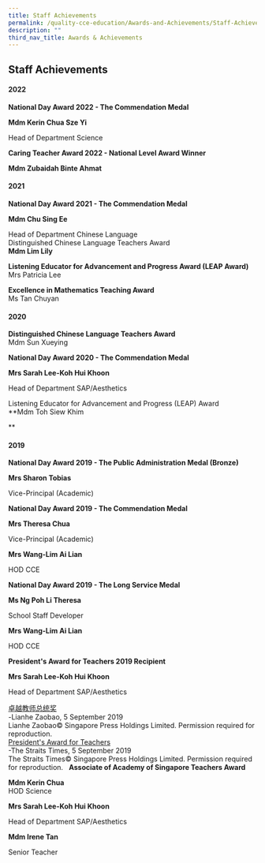 ```yaml
---
title: Staff Achievements
permalink: /quality-cce-education/Awards-and-Achievements/Staff-Achievements/
description: ""
third_nav_title: Awards & Achievements
---
```

## Staff Achievements

#### 2022


**National Day Award 2022 - The Commendation Medal**  

**Mdm Kerin Chua Sze Yi** 

Head of Department Science   
  

**Caring Teacher Award 2022 - National Level Award Winner**  

**Mdm Zubaidah Binte Ahmat**

  
  

#### 2021


**National Day Award 2021 - The Commendation Medal**

**Mdm Chu Sing Ee**

Head of Department Chinese Language  
Distinguished Chinese Language Teachers Award   
**Mdm Lim Lily**
  
**Listening Educator for Advancement and Progress Award (LEAP Award)**  
Mrs Patricia Lee  

**Excellence in Mathematics Teaching Award**<br>
Ms Tan Chuyan

#### 2020


**Distinguished Chinese Language Teachers Award**<br>
Mdm Sun Xueying

**National Day Award 2020 - The Commendation Medal**

**Mrs Sarah Lee-Koh Hui Khoon**

Head of Department SAP/Aesthetics  
  
Listening Educator for Advancement and Progress (LEAP) Award  
**Mdm Toh Siew Khim  
  
**

#### 2019


**National Day Award 2019 - The Public Administration Medal (Bronze)**

**Mrs Sharon Tobias**

Vice-Principal (Academic)

**National Day Award 2019 - The Commendation Medal**

**Mrs Theresa Chua**

Vice-Principal (Academic)

  

**Mrs Wang-Lim Ai Lian**

HOD CCE

  

**National Day Award 2019 - The Long Service Medal**

**Ms Ng Poh Li Theresa**

School Staff Developer

  

**Mrs Wang-Lim Ai Lian**

HOD CCE

**President's Award for Teachers 2019 Recipient**

**Mrs Sarah Lee-Koh Hui Khoon**

Head of Department SAP/Aesthetics

[卓越教师总统奖](https://holyinnocentspri.moe.edu.sg/qql/slot/u782/2019%20Uploads/ZB20190905-ZAO-005-00.pdf)   
\-Lianhe Zaobao, 5 September 2019  
Lianhe Zaobao© Singapore Press Holdings Limited. Permission required for reproduction.     
[President's Award for Teachers](https://holyinnocentspri.moe.edu.sg/qql/slot/u782/2019%20Uploads/pokemon%20helps%20teacher%20win%20president.pdf)  
\-The Straits Times, 5 September 2019  
The Straits Times© Singapore Press Holdings Limited. Permission required for reproduction.   **Associate of Academy of Singapore Teachers Award**  

**Mdm Kerin Chua**  
HOD Science

  

**Mrs Sarah Lee-Koh Hui Khoon**

Head of Department SAP/Aesthetics

  

**Mdm Irene Tan**

Senior Teacher